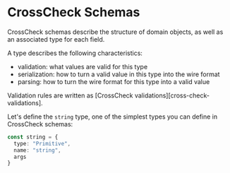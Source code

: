 # CrossCheck Schemas

CrossCheck schemas describe the structure of domain objects, as well as an associated type for each field.

A type describes the following characteristics:

- validation: what values are valid for this type
- serialization: how to turn a valid value in this type into the wire format
- parsing: how to turn the  wire format for this type into a valid value

Validation rules are written as [CrossCheck validations][cross-check-validations].

Let's define the `string` type, one of the simplest types you can define in CrossCheck schemas:

```ts
const string = {
  type: "Primitive",
  name: "string",
  args
}
```
